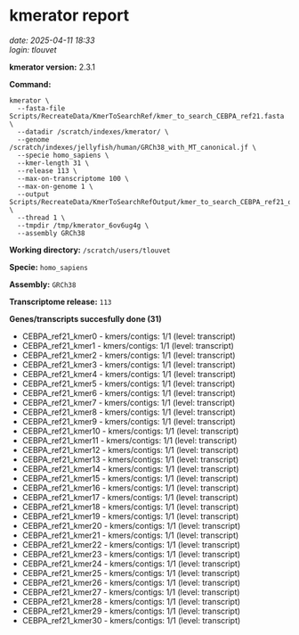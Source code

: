 # kmerator report
*date: 2025-04-11 18:33*  
*login: tlouvet*

**kmerator version:** 2.3.1

**Command:**

```
kmerator \
  --fasta-file Scripts/RecreateData/KmerToSearchRef/kmer_to_search_CEBPA_ref21.fasta \
  --datadir /scratch/indexes/kmerator/ \
  --genome /scratch/indexes/jellyfish/human/GRCh38_with_MT_canonical.jf \
  --specie homo_sapiens \
  --kmer-length 31 \
  --release 113 \
  --max-on-transcriptome 100 \
  --max-on-genome 1 \
  --output Scripts/RecreateData/KmerToSearchRefOutput/kmer_to_search_CEBPA_ref21_output \
  --thread 1 \
  --tmpdir /tmp/kmerator_6ov6ug4g \
  --assembly GRCh38
```

**Working directory:** `/scratch/users/tlouvet`

**Specie:** `homo_sapiens`

**Assembly:** `GRCh38`

**Transcriptome release:** `113`

**Genes/transcripts succesfully done (31)**

- CEBPA_ref21_kmer0 - kmers/contigs: 1/1 (level: transcript)
- CEBPA_ref21_kmer1 - kmers/contigs: 1/1 (level: transcript)
- CEBPA_ref21_kmer2 - kmers/contigs: 1/1 (level: transcript)
- CEBPA_ref21_kmer3 - kmers/contigs: 1/1 (level: transcript)
- CEBPA_ref21_kmer4 - kmers/contigs: 1/1 (level: transcript)
- CEBPA_ref21_kmer5 - kmers/contigs: 1/1 (level: transcript)
- CEBPA_ref21_kmer6 - kmers/contigs: 1/1 (level: transcript)
- CEBPA_ref21_kmer7 - kmers/contigs: 1/1 (level: transcript)
- CEBPA_ref21_kmer8 - kmers/contigs: 1/1 (level: transcript)
- CEBPA_ref21_kmer9 - kmers/contigs: 1/1 (level: transcript)
- CEBPA_ref21_kmer10 - kmers/contigs: 1/1 (level: transcript)
- CEBPA_ref21_kmer11 - kmers/contigs: 1/1 (level: transcript)
- CEBPA_ref21_kmer12 - kmers/contigs: 1/1 (level: transcript)
- CEBPA_ref21_kmer13 - kmers/contigs: 1/1 (level: transcript)
- CEBPA_ref21_kmer14 - kmers/contigs: 1/1 (level: transcript)
- CEBPA_ref21_kmer15 - kmers/contigs: 1/1 (level: transcript)
- CEBPA_ref21_kmer16 - kmers/contigs: 1/1 (level: transcript)
- CEBPA_ref21_kmer17 - kmers/contigs: 1/1 (level: transcript)
- CEBPA_ref21_kmer18 - kmers/contigs: 1/1 (level: transcript)
- CEBPA_ref21_kmer19 - kmers/contigs: 1/1 (level: transcript)
- CEBPA_ref21_kmer20 - kmers/contigs: 1/1 (level: transcript)
- CEBPA_ref21_kmer21 - kmers/contigs: 1/1 (level: transcript)
- CEBPA_ref21_kmer22 - kmers/contigs: 1/1 (level: transcript)
- CEBPA_ref21_kmer23 - kmers/contigs: 1/1 (level: transcript)
- CEBPA_ref21_kmer24 - kmers/contigs: 1/1 (level: transcript)
- CEBPA_ref21_kmer25 - kmers/contigs: 1/1 (level: transcript)
- CEBPA_ref21_kmer26 - kmers/contigs: 1/1 (level: transcript)
- CEBPA_ref21_kmer27 - kmers/contigs: 1/1 (level: transcript)
- CEBPA_ref21_kmer28 - kmers/contigs: 1/1 (level: transcript)
- CEBPA_ref21_kmer29 - kmers/contigs: 1/1 (level: transcript)
- CEBPA_ref21_kmer30 - kmers/contigs: 1/1 (level: transcript)
